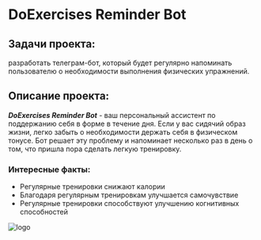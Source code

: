 # DoExercises Reminder Bot

## Задачи проекта:
разработать телеграм-бот, который будет регулярно напоминать пользователю о необходимости выполнения физических упражнений.

## Описание проекта:
***DoExercises Reminder Bot*** - ваш персональный ассистент по поддержанию себя в форме в течение дня. Если у вас сидячий образ жизни, легко забыть о необходимости держать себя в физическом тонусе. Бот решает эту проблему и напоминает несколько раз в день о том, что пришла пора сделать легкую тренировку.

### Интересные факты:
* Регулярные тренировки снижают калории
* Благодаря регулярным тренировкам улучшается самочувствие
* Регулярные тренировки способствуют улучшению когнитивных способностей

![logo](https://assets.clevelandclinic.org/transform/26568096-7fcc-4713-898d-ca1ed6c84895/exerciseHowOften-944015592-770x533-1_jpg)